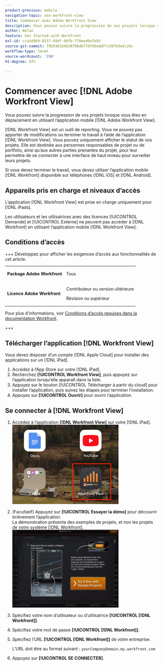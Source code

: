```yaml
---
product-previous: mobile
navigation-topic: use-workfront-view
title: Commencer avec Adobe Workfront View
description: Vous pouvez suivre la progression de vos projets lorsque vous êtes en déplacement en utilisant l’application mobile d’ [!DNL Adobe Workfront]  View.
author: Nolan
feature: Get Started with Workfront
exl-id: cca4d969-8237-49df-98fb-f70ee40a7e93
source-git-commit: f9b9381b4b38796dbf7dfd9eddffc50fb9e5c24c
workflow-type: tm+mt
source-wordcount: '290'
ht-degree: 97%

---
```


# Commencer avec [!DNL Adobe Workfront View]

Vous pouvez suivre la progression de vos projets lorsque vous êtes en déplacement en utilisant l’application mobile [!DNL Adobe Workfront View].

[!DNL Workfront View] est un outil de reporting. Vous ne pouvez pas apporter de modifications ou terminer le travail à l’aide de l’application [!DNL Workfront View]. Vous pouvez uniquement afficher le statut de vos projets. Elle est destinée aux personnes responsables de projet ou de portfolio, ainsi qu’aux autres parties prenantes du projet, pour leur permettre de se connecter à une interface de haut niveau pour surveiller leurs projets.

Si vous devez terminer le travail, vous devez utiliser l’application mobile [!DNL Workfront] disponible sur téléphones [!DNL iOS] et [!DNL Android].

## Appareils pris en charge et niveaux d’accès

L’application [!DNL Workfront View] est prise en charge uniquement pour [!DNL iPads].

Les utilisateurs et les utilisatrices avec des licences [!UICONTROL Demande] et [!UICONTROL Externe] ne peuvent pas accéder à [!DNL Workfront] en utilisant l’application mobile [!DNL Workfront View].

## Conditions d’accès

+++ Développez pour afficher les exigences d’accès aux fonctionnalités de cet article.

<table style="table-layout:auto"> 
 <col> 
 </col> 
 <col> 
 </col> 
 <tbody> 
  <tr> 
   <td role="rowheader"><strong>Package Adobe Workfront</strong></td> 
   <td> <p>Tous</p> </td> 
  </tr> 
  <tr> 
   <td role="rowheader"><strong>Licence Adobe Workfront</strong></td> 
   <td> 
   <p>Contributeur ou version ultérieure</p>
   <p>Révision ou supérieur</p> </td> 
  </tr> 
 </tbody> 
</table>

Pour plus d’informations, voir [Conditions d’accès requises dans la documentation Workfront](/help/quicksilver/administration-and-setup/add-users/access-levels-and-object-permissions/access-level-requirements-in-documentation.md).

+++

## Télécharger l’application [!DNL Workfront View]

Vous devez disposer d’un compte [!DNL Apple Cloud] pour installer des applications sur un [!DNL iPad].

1. Accédez à l’App Store sur votre [!DNL iPad].
1. Recherchez **[!UICONTROL Workfront View]**, puis appuyez sur l’application lorsqu’elle apparaît dans la liste.
1. Appuyez sur le bouton [!UICONTROL Télécharger à partir du cloud] pour installer l’application, puis suivez les étapes pour terminer l’installation.
1. Appuyez sur **[!UICONTROL Ouvrir]** pour ouvrir l’application.

## Se connecter à [!DNL Workfront View]

1. Accédez à l’application **[!DNL Workfront View]** sur votre [!DNL iPad].\
   ![workfront_view_app_Adobe.png](assets/workfront-view-app-adobe-350x261.png)

1. (Facultatif) Appuyez sur **[!UICONTROL Essayer la démo]** pour découvrir brièvement l’application.\
   La démonstration présente des exemples de projets, et non les projets de votre système [!DNL Workfront].\
   ![[!DNL workfront_view_demo].jpg](assets/workfront-view-demo-350x256.jpg)

1. Spécifiez votre nom d’utilisateur ou d’utilisatrice **[!UICONTROL [!DNL Workfront]]**.
1. Spécifiez votre mot de passe **[!UICONTROL [!DNL Workfront]]**.
1. Spécifiez l’URL **[!UICONTROL [!DNL Workfront]]** de votre entreprise.

   L’URL doit être au format suivant : `yourCompanyDomain.my.workfront.com`

1. Appuyez sur **[!UICONTROL SE CONNECTER]**.
